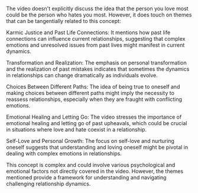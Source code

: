 The video doesn't explicitly discuss the idea that the person you love most could be the person who hates you most. However, it does touch on themes that can be tangentially related to this concept:

Karmic Justice and Past Life Connections: It mentions how past life connections can influence current relationships, suggesting that complex emotions and unresolved issues from past lives might manifest in current dynamics.

Transformation and Realization: The emphasis on personal transformation and the realization of past mistakes indicates that sometimes the dynamics in relationships can change dramatically as individuals evolve.

Choices Between Different Paths: The idea of being true to oneself and making choices between different paths might imply the necessity to reassess relationships, especially when they are fraught with conflicting emotions.

Emotional Healing and Letting Go: The video stresses the importance of emotional healing and letting go of past upheavals, which could be crucial in situations where love and hate coexist in a relationship.

Self-Love and Personal Growth: The focus on self-love and nurturing oneself suggests that understanding and loving oneself might be pivotal in dealing with complex emotions in relationships.

This concept is complex and could involve various psychological and emotional factors not directly covered in the video. However, the themes mentioned provide a framework for understanding and navigating challenging relationship dynamics.
